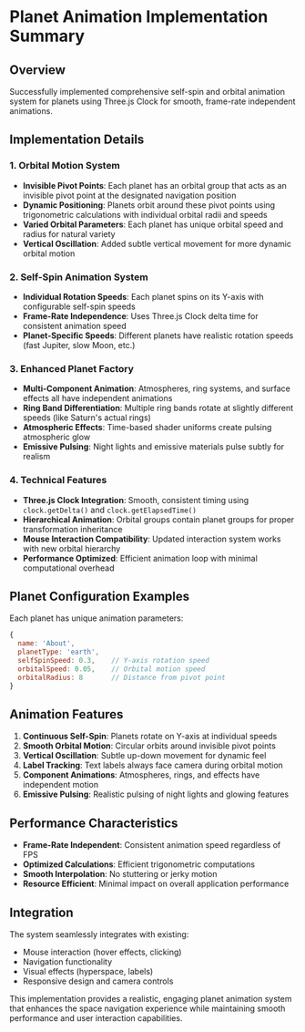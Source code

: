 # Planet Animation Implementation Summary

## Overview
Successfully implemented comprehensive self-spin and orbital animation system for planets using Three.js Clock for smooth, frame-rate independent animations.

## Implementation Details

### 1. Orbital Motion System
- **Invisible Pivot Points**: Each planet has an orbital group that acts as an invisible pivot point at the designated navigation position
- **Dynamic Positioning**: Planets orbit around these pivot points using trigonometric calculations with individual orbital radii and speeds
- **Varied Orbital Parameters**: Each planet has unique orbital speed and radius for natural variety
- **Vertical Oscillation**: Added subtle vertical movement for more dynamic orbital motion

### 2. Self-Spin Animation System
- **Individual Rotation Speeds**: Each planet spins on its Y-axis with configurable self-spin speeds
- **Frame-Rate Independence**: Uses Three.js Clock delta time for consistent animation speed
- **Planet-Specific Speeds**: Different planets have realistic rotation speeds (fast Jupiter, slow Moon, etc.)

### 3. Enhanced Planet Factory
- **Multi-Component Animation**: Atmospheres, ring systems, and surface effects all have independent animations
- **Ring Band Differentiation**: Multiple ring bands rotate at slightly different speeds (like Saturn's actual rings)
- **Atmospheric Effects**: Time-based shader uniforms create pulsing atmospheric glow
- **Emissive Pulsing**: Night lights and emissive materials pulse subtly for realism

### 4. Technical Features
- **Three.js Clock Integration**: Smooth, consistent timing using `clock.getDelta()` and `clock.getElapsedTime()`
- **Hierarchical Animation**: Orbital groups contain planet groups for proper transformation inheritance
- **Mouse Interaction Compatibility**: Updated interaction system works with new orbital hierarchy
- **Performance Optimized**: Efficient animation loop with minimal computational overhead

## Planet Configuration Examples

Each planet has unique animation parameters:

```javascript
{
  name: 'About',
  planetType: 'earth',
  selfSpinSpeed: 0.3,    // Y-axis rotation speed
  orbitalSpeed: 0.05,    // Orbital motion speed
  orbitalRadius: 8       // Distance from pivot point
}
```

## Animation Features
1. **Continuous Self-Spin**: Planets rotate on Y-axis at individual speeds
2. **Smooth Orbital Motion**: Circular orbits around invisible pivot points
3. **Vertical Oscillation**: Subtle up-down movement for dynamic feel
4. **Label Tracking**: Text labels always face camera during orbital motion
5. **Component Animations**: Atmospheres, rings, and effects have independent motion
6. **Emissive Pulsing**: Realistic pulsing of night lights and glowing features

## Performance Characteristics
- **Frame-Rate Independent**: Consistent animation speed regardless of FPS
- **Optimized Calculations**: Efficient trigonometric computations
- **Smooth Interpolation**: No stuttering or jerky motion
- **Resource Efficient**: Minimal impact on overall application performance

## Integration
The system seamlessly integrates with existing:
- Mouse interaction (hover effects, clicking)
- Navigation functionality
- Visual effects (hyperspace, labels)
- Responsive design and camera controls

This implementation provides a realistic, engaging planet animation system that enhances the space navigation experience while maintaining smooth performance and user interaction capabilities.
